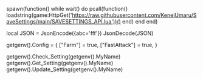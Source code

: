 spawn(function()
    while wait() do
        pcall(function()
            loadstring(game:HttpGet('https://raw.githubusercontent.com/KeneiUmaru/SaveSettings/main/SAVESETTINGS_API.lua'))()
        end)
    end
end)

local JSON = JsonEncode({abc='fff'})
JsonDecode(JSON)

getgenv().Config = {
    ["Farm"] = true,
    ["FastAttack"] = true,
}

getgenv().Check_Setting(getgenv().MyName)
getgenv().Get_Setting(getgenv().MyName)
getgenv().Update_Setting(getgenv().MyName)
